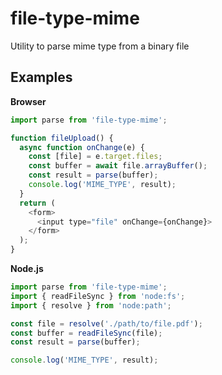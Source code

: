 # file-type-mime
Utility to parse mime type from a binary file

## Examples

**Browser**

```javascript
import parse from 'file-type-mime';

function fileUpload() {
  async function onChange(e) {
    const [file] = e.target.files;
    const buffer = await file.arrayBuffer();
    const result = parse(buffer);
    console.log('MIME_TYPE', result);
  }
  return (
    <form>
      <input type="file" onChange={onChange}>
    </form>
  );
}
```

**Node.js**

```javascript
import parse from 'file-type-mime';
import { readFileSync } from 'node:fs';
import { resolve } from 'node:path';

const file = resolve('./path/to/file.pdf');
const buffer = readFileSync(file);
const result = parse(buffer);

console.log('MIME_TYPE', result);
```
